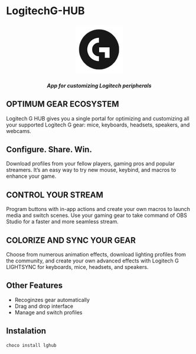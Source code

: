 ﻿# LogitechG-HUB

<h3 align="center"><img src=".\icons\lg-hub.png" height="130px"></h3>

<h5 align="center">App for customizing Logitech peripherals</h5>

## **OPTIMUM GEAR ECOSYSTEM**

Logitech G HUB gives you a single portal for optimizing and customizing all your supported Logitech G gear: mice, keyboards, headsets, speakers, and webcams.

## **Configure. Share. Win.**

Download profiles from your fellow players, gaming pros and popular streamers. It’s an easy way to try new mouse, keybind, and macros to enhance your game.

## **CONTROL YOUR STREAM**

Program buttons with in-app actions and create your own macros to launch media and switch scenes. Use your gaming gear to take command of OBS Studio for a faster and more seamless stream.

## **COLORIZE AND SYNC YOUR GEAR**

Choose from numerous animation effects, download lighting profiles from the community, and create your own advanced effects with Logitech G LIGHTSYNC for keyboards, mice, headsets, and speakers.

## Other Features

- Recoginzes gear automatically
- Drag and drop interface
- Manage and switch profiles

## Instalation

```powershell
choco install lghub
```
